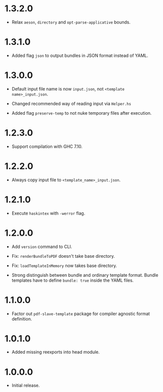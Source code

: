 1.3.2.0
=======

* Relax `aeson`, `directory` and `opt-parse-applicative` bounds.

1.3.1.0
=======

* Added flag `json` to output bundles in JSON format instead of YAML.

1.3.0.0
=======

* Default input file name is now `input.json`, not `<template name>_input.json`.

* Changed recommended way of reading input via `Helper.hs`

* Added flag `preserve-temp` to not nuke temporary files after execution.

1.2.3.0
=======

* Support compilation with GHC 7.10.

1.2.2.0
=======

* Always copy input file to `<template_name>_input.json`.

1.2.1.0
=======

* Execute `haskintex` with `-werror` flag.

1.2.0.0
=======

* Add `version` command to CLI.

* Fix: `renderBundleToPDF` doesn't take base directory.

* Fix: `loadTemplateInMemory` now takes base directory.

* Strong distinguish between bundle and ordinary template format. Bundle templates
have to define `bundle: true` inside the YAML files.

1.1.0.0
=======

* Factor out `pdf-slave-template` package for compiler agnostic format definition.

1.0.1.0
=======

* Added missing reexports into head module.

1.0.0.0
=======

* Initial release.

